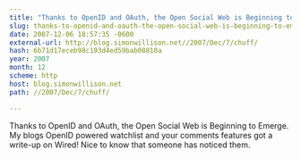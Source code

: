 ```yaml
---
title: "Thanks to OpenID and OAuth, the Open Social Web is Beginning to Emerge"
slug: thanks-to-openid-and-oauth-the-open-social-web-is-beginning-to-emerge
date: 2007-12-06 18:57:35 -0600
external-url: http://blog.simonwillison.net//2007/Dec/7/chuff/
hash: 6b71d17eceb98c193d4ed59bab00810a
year: 2007
month: 12
scheme: http
host: blog.simonwillison.net
path: //2007/Dec/7/chuff/

---
```


Thanks to OpenID and OAuth, the Open Social Web is Beginning to Emerge. My blogs OpenID powered watchlist and your comments features got a write-up on Wired! Nice to know that someone has noticed them.
